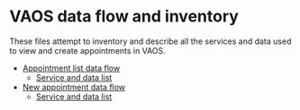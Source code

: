 # VAOS data flow and inventory

These files attempt to inventory and describe all the services and data used to view and create appointments in VAOS.

- [Appointment list data flow](https://app.diagrams.net/?lightbox=1&highlight=0000ff&edit=_blank&layers=1&nav=1&title=appointment_list_flow.drawio#R7V1bc9o4FP41zOw%2BkLExl%2BQxISHJtGkzTTbtPu0otgJqjeXKMoT%2B%2BpVkGV8xxghsAuEhWLaso3N0%2Bc5Fh5YxnL7fEuBOHrAF7VZHs95bxnWrw%2F66ffaPlyxkyeBiEJSMCbKCMj0qeEJ%2FoCzUZKmPLOglHqQY2xS5yUITOw40aaIMEILnycfesJ1s1QVjmCl4MoGdLf2OLDoJSs97WlR%2BB9F4Erasa%2FLOFIQPywJvAiw8jxUZNy1jSDCmwbfp%2BxDanHshX4J6oxV3l4QR6NAyFV6ef3%2B%2F%2Bfrw4xZcf%2FqOxp%2FOx%2F2rtiFfMwO2L3ssqaWLkAUE%2B44F%2BVu0lnE1nyAKn1xg8rtzJnVWNqFTm13p7KtHCf4Fh9jGRNQ2Lq%2F5h915Q7YdK3%2Fr8Q8vxw6NlQd%2FrDzbv5BWSCh8jxXJ%2Ft5CPIWULNgj4V2tK5kvh58eCmMeyTIaa5O4IM9DQQI5gsbL10dMZl8knzfgud4xMjyGFht18hITOsFj7AD7Jiq9iqTA2Rw98xljVxb%2BhJQu5BQCPsVJyTA2ksUPLsWzXnj5rxSquLh%2BT1wt4lePkCDWe0hkYUbM3QH%2FZMW5LF8pTg%2F7xIQF%2FJIjkgIyhrToObnWcF4Wjg4CbUDRLDnDlYu5kzOz%2BjbrwJXL1ysbeEGL%2Fd8%2BXwKuftttYKOx0zYZhxijlzcSIyUsfMXvbQ%2F9Qc64ZVyyJ14xsSBps2J2EVSaMoYhJ7ituVG5jRzYDsc6v6mfdZY3XWBZy5fGa5k%2B8bhQeTmbfnR5gwu8PY%2B9rstnTvympJ7fczCZAjsihY1YRrXHlpNlo6lHeFttxIa%2BQ7NEiZuUAMd7Y7XC%2Bg5cPjBnbEm%2BXlSPWNsfy%2F9CMuxJpyq7M2xFzoTNmohRq%2BSRZfkq8jg3c8kL2CxmvhBoP%2B8tjwSzNRiGL2ODOnhfsg1WHHAhU%2Bymy3y7FDHdoi7ZKF8GQdnL5dkYz8R7%2BmDKtxrn1XMDcmZslI18T8yUNZRnGylu9t5x%2FUCIm7%2BZM2WTtv4RPdA86HkIO2JRYUMdvaFqHeM82ZCCrz7l3e1ojJnWPro8YtPRRnQhJo1H99HkIyCic7JBDb9xnjMkIxju8ZWCTVYYMIHLA3lioxizx1k5r%2FlG8JT9e3i5F3CTBLuIFJmnTFZlClPgQSzHa5FZGn%2BJv7ytXAC2y4CBwbp5rfOlSuxO7MKGb%2BE0H4EpsjlQuIP2DFJkAjXAzej11uI24zwftm2%2FnXfubhZEGz%2F8e%2FcT376Yt7M7%2B0u7uxVm07bFbAnEFgG4FZitOtgysmArlx1GXVgrlxp9cEjSyUXUuxeZrtcls5%2Bvf26u%2B9g2P%2Fn3%2FsJ9%2FdQDP9o1K0E1TqhcdigXjqh6SQhYxB5wMXKoF3vzIy%2BIFt6ONkhqzN1%2ByqqwroKuXWipsREQEY2UZW%2BqK1fGSbn6OMpVKe1liJ03RKYCir3wxy5dMZinUAzoBiovD5dPuZrLClJHINGh0UznZLO5Lq9bgytkOq3BdebRUnrO6O7%2BG%2BuQBSgIuhbjnxpVqVw3FYL6%2B%2BEX9bqfx1ZqGjCKj%2FS%2FKLbA4m%2F17UDHirViXPTE1cIThgM%2BuX3qE1ip4a11wP1ovp9jqtiKAa2k7adQzSsprSFbw5FZqYYDprBknSuMf%2FF1k6%2BptGylxJzVKCrdWrKi5ROpupaq%2FIIsiIO97VfJKk8UUL94aWqI9pvUcVcrw3vUfnW9l8RUHa2XUX97nRz119B7O7Jmd5sKuHI37H2CsV3YknMR0e7tzHGMNRyqwVjZFWJb1JU0EH%2FbCGNZiECTNWVOoOXbYv0NMRb7JgBFAmi9slUaWm3TbG8EuVR2sSRw2wiWqKRv9whQKbXVMaNKMpIos3564mhUIeBUSeLuIGpVKksA2G1QclWyHgmeMcRGsnh0a9WlOknAZPgINpMkti8S6FXSO3ZIlTsRtpb6aSpUOhpFlfanISy7d5gi4Ztcx%2FIEnCNCAWBAGDhV6DvpSqV1pfOLrKswX1dSEeCV62i5qNcZtVl4V3XPRq%2Bs36lZrsJsgOPxuApLi0xrlKtwO5EdjKswRzoNdhXqg37K82f0in2F2Rp78RX2mmq6OvkKjzMQU7gvgZNnZWNX3%2BBvH3oJLbKRcZqlebCxMY8Hdq7oZkzNbnuQzISqVGjBA7nWshUc3dSJp4YXxRY%2B7fnquvJYqKdDgUlQHc2behYV9SJhKjwEvq%2F1XR9CJ5KO8SlyuB9RM7RW4B9X2Z0KjnI1fSywZR7mXImbQsm2G1hTOvW8cGHYKROQ6icn6plIL8gToIeKbhwU6RIDwXAl4PFP3MSnckypRjSZkIctMMaWeCI6X5GytjeBpKy1vQlUpa3ttdEkh34rFX5UGz1XATHSwE6xWAu50l0%2FaY8h7NfgFKCGkVR5QJ1s%2FaVt%2FXqnV9bY31dg7M8%2FzW0clHWy%2BOC2bE7vt3ZykLufNXAWBZs15CC3bhzUUZWDkHBtx8dWSHi7030nCa%2B0ujdEwiHZMSeAPHjNtkduX7CBI2y%2Fcmt9JeG%2BKhLEpAdHIIEwIYyeFKs3AS5%2Fbvo%2B5klxzt5sPDcngNAzC5pInPLO35ZX7cVpqSrYSrvdwVnyiG3X6Jxlo4z1i152M9UHu4oyNlaf65roVZFap7M%2BfkTaLx6FsNdhtjgp%2BaBrZUIc4RNJSloWRYCrF109i5Wk3VmVeAczifPhxUomyLKg00r7qlXALi3j6MvJotPPQV29XUVY5GUtaoRLr%2FZo9ONz99UUKx%2B56bQp9Dy2cDTzFOKmEfJbedjake135C08CqfsywywCTfi1gxeTT7xH7sWtXOYt6nNsch%2FdmbiqVjjjVUuxS0a3tfhx6QnqojKFdajgz0jOEJE9EaOkpa0xu8ibczDsolgmT2ZaKpghY6Rwgr9fhYsdLs5YGGZhk85WjjfSrlrYuqWopQsa4P7BnVpZkVUn6DcCcrVduxRHN9uJnwbXn%2FfCL6Z1pxDLoNrr4F3C0GZPYKnO1vCLjPT561R1x0ENp1wR%2FlTiBsPFXCVSxlQ9IavYgYFnjLNFZYm30EMnLVieedaMtdDIkYtDW42xm6x%2FAXVj6JdCsLNxKsCYs10IhZG%2FZozb%2BXxUr0IdMm5tSKoN99EzG8tBtFfHgV9gKy%2FFUnh%2BFBryrHYOy8LWrsKTKFFKO2Eiz5ywoXYRLYgTcYwNAeDrM3Cm0AaM6B%2B3xdYQ%2FTjMzbTqWvUY4vdmzWSC%2FjmDTZw88xr84viw94Sm6g%2Frx2UPVY9cl1%2Baz0t3vkrEHe4qlm6u5nurtSdC%2FXupinWybX%2F42OywcV6TNbZLybTP14S6MLjv%2BvPCTcsDbSWAc0yyoNHXvDfEVpGsDom%2F6WivYR1qJgM5%2BnIRyNnNix%2FeygRrLGzNAf6kdjVw7zZ62dDbTFPhXR%2F%2FNlg6LmxS3ueDidPxsmT0YygFHbbd8slc6sxImVXx7wLgk%2Bk90Odz0NBLsb6vR07CC%2BJWcPXZwIuNMmLvcmGxc2dTNur9kpu204hx052q9xzQIZec4asvSHH0vmWavvpwkK6mwdlTnDlOFPmDKWKwiYA8ERSxeVyfmTJcbbJdB0EHmRiQYpwVaAbtiXb2ynHeKPS6JSAS%2FvIQ7GHpDN7SGaQE8Ow3QnmI0iroi6FirnxclcHxctF2cRWpaPuuyeR%2F6oO4hwVexl8R%2BJsAk%2B6hinb4ebI48O8y6%2B5YayvbLifNJLSGkmn2z8rrZNEpxTVo97sGdFQRicD3rEh4rpCkcMlNT9tYfOMeOrgaGksms%2BakylPtFPalLdplOqIT0nJr8rGvI0jXSv%2F4FlKYcyClJMRcYMte6BrdW%2FZRZmwTzv2kQTJ8gWA%2F8ZHM8%2FqrNoTR67%2FavN1LwyUZV0ZhV1RvQPkEfYFcznwwyji1IbNDchCCfIoJqJInOwY3WSXyV1GpEZRvf84vxw832lQr0SSqhuQJoe9hw3v4gR0XpPPy2GqWdAzCXKrRl9vqSa7R7NEn0Jh1yl2RxYK2%2Bn0khaTi5zfODL0POxVIdqJXRLM2b68d8sjvB7YvsCf%2BB8%3D)
   - [Service and data list](appointment_list.md)
- [New appointment data flow](https://app.diagrams.net/?lightbox=1&highlight=0000ff&edit=_blank&layers=1&nav=1&title=VAOS%20data%20flow.drawio#R7V1Zd%2BK4Ev41nJl5IMc78JhOwvSc6e7J6fQy89THwQJ0x1iMbUjSv%2F5K8m4LMLblBdT9EDBe5JJU%2Br6qUtVIvdu8%2Fu6a2%2FVHZAF7pEjW60i9HymKLCszFf8lh96CQ4akScGRlQut8LTkwBP8CcKD0Wk7aAEvc6KPkO3DbfbgAjkOWPiZY6bropfsaUtkZ5%2B6NVegcOBpYdrFo9%2Bh5a%2BDo1NdSo6%2FB3C1jp4sS%2BEvGzM6OTzgrU0LvaQOqQ8j9c5FyA8%2BbV7vgE3EF8kluG5%2B4Ne4YS5w%2FDIXfPvy3%2FeHvz7%2B%2Fbt5%2F%2Bd3uPpzujLejeWoO%2FamvQtfeaQYNr7jOwvu8ccV%2BXiHNpudA%2F03Imn8RPwH2HAFn6FNDwYX4GenromO7kgjPP8tlKjx34688bslcvyxR%2Fv7Fp8ga9vX5Mf8PWyYP%2BJtTSdu3d0DvYlhbrb4q%2FPsbYPWLBa4pfM9FtV8a%2FoQC8oj8pm8gwtnNMGNmWfegvziAXcPF%2BCH%2F7YF9JT41dJPTB0uNu14Y%2F9wtjs%2FaO7ZdyaiPOtZd5%2Baf4EPZLSv0c4joyA9MO6CgRFKkExUIsMKz8cHz33Tv3Y%2BEasi4WZZbYgWeg906NjkRZe2uWrsRXMHlczsUVy0cyxAprSEf35ZQx88bc0F%2BfUF62B8bO1vbPxNJg32XfQvuEM2cunV6v0t%2BR%2F%2FEmk0cu4S2nbqzCX9F87TUC3LRvg9dZ42If%2Fx8T1wfYj15i0Wi4N%2F8xFpjBl%2Bs8EylOACOityLym819zcQJusDu%2BBvQfkFvFrk1uC14PqTo6VKF5%2FANoA3yXDMLxAkWehaguXHj1SxC%2BJHtcjPb5O6%2FDoQjNcO1bxzRP1ij%2BEGvYcbSuxtG2jPUw7%2BJ7Rnzr5X%2By%2F4F8zIp9IOZHLk5lekLmsywyhGzo%2FoU8vWeiGqpQQuj5lyVzTOcl8plyyyKfqJCvymVRULdqMIXFtwmuUTyeXLPGCZmFJXJaNVhXLZHZVItcZEpdU1iCXuUlcv2SJG%2FL0pMQnCkPg8cHmBX7Relw3tKzAFZYeZ0lc03hJXJcvWeKqVkKpMPEh1u28RM40geREfkLIprcNjE9L%2BEo6pl9SV2Y5iKgYjHHOokIat8VTvehxLks5zSIzyOeMhcmnKi%2BJy4pakDCwVuAp%2FIpcf41WyDHth%2BTou6QPiJCTcz4gwu%2Fpwf8B338LTQTmzkfZfsESc9%2F%2BJn14o0df%2Fwm7lH65f818e0t%2FewQuxG8P3PBgoZNj88Mhs0TwyuQ9j3clFgvauQtwRIDhAPVNdwX8Y%2BcZ7LHhAtv04T7bkMa7mbViB4alLTHe2qYXPDEytf5nj6mRZrzAAsGCTtlgGVbbZ%2FRKjLbUhkPMts%2FItYA7xofxl%2BCiDZYPdIKfpW1y3IYOGEdDnZp8b5T4x61pWfFN01ctdq5HOpUcx%2FPRj3%2Bg9uOX1O00skCkfwxbT35zkLsx7aQpeMTiVsfWKMYp5FljiIe%2B4xcbRX%2F0XdPxlviq6HoHxCe8YLFkby8dM28HBsNq4i6IFTprPGsSQR3qj6LIDzWPSJPZvLwN32Dd5dFFWAOnDcHB%2FQpWzwNm0237DoVvtzcrtGf7FPYSMdB6dKYM2DXwlb6B5AHPg8ihSgUPdbiE1V5sCCb7OZ6OgaMHTxrPb%2BORj6ZLXy58oISWROYYx1CBe0RT4MkKAiGQ%2FoAeXShW%2BHR8nFy5dNEG%2F%2Fn47Q%2BiDZEbrCJhl3m8vA5lXBFUHZ%2FEZYf8Ckd8E1knQc6FwNNnoOr6SdSmslBbzNybR22q3i1qy2C2BMI1h9rKOJcaRHFqSRSnajVRHL301nXNt9QJWwSpEzq%2B8yM5kCIOk7xJYqqnx9DpC%2FRsGAD%2BELQhGYLxy9RgbwJkXg7ILIXivlHZvG2BFy1jQRxIL9Hb5wPhIHh0EBf1OAxRIMEg5JXGaDku9zb1EcEn5FPZ2XaIC7AmUfAklCzTN8kY3YW%2FhOu%2Bv6aQIAmqMB2LChAF8ACSPp0%2FUGxgtRVtMX%2F%2Fx%2BeoybS73gPT9tdEhk9BQ2%2FCBn%2BpGAJSFihLn%2BiMaPoBWWzaDiIPRJWeW0QHtxNVUhPKZQHbYWTXIpSTZT1v22d4xVm2%2FdiLyAHLTQSWaxLLaW1huXr%2Bhb6CJeaa2yaQ4mEPY6IZ%2FrYyRiDk0NFS9EYUGx3CTJUsEAI0kV776vzroBdHwKNSz7y7G0URxS1hJKGjj%2BnoZ7cpDa0VXvcgpz7Kx%2FtGuLP6%2FPoQt6YWradsxM3Pehr4YgXibgpx68Oynkbf%2B2U9ZUUxisXmAi2r%2FaUr523iKgHyO2AuqXcoEpi175MdordkKitzC%2ByBjbbAvdmb1LWvzMHrFmtKsj9wTY2X5Cy08NLE54cwCgt%2B0xa%2Fyc7Iu8Ic5MVyrg%2BXGozo17YtwcqsW1x6XixmryBo3ehKNhJUNCMb%2BxGPiOgeAeYNL8v1fwOg0BCg8CqtxN5uu8VTma7bJDKsn1jroJV4GQbVjePVah6%2F0Tj8EVazEpeAG23hDP7L%2F%2Bd0zN83%2FPF2lI0UbAXDdQN82KGR%2FJ%2F8B3nkC6CLx387QJthplsRI2uTnrPAeoQgXAQ85xeK2LHWJ%2FrFXPwb4HXo%2F%2BJRMulnZzZPA7WwWrdotRaW6VMMoIdhvYVUIArLMs3a%2F6bkQWBzQQHDN0zXx%2FonzciawgfsT3OUcJL3QBwA%2B8U75Q3IRn7ze8BnuNEGWVaGxCTP9HA0SBunJYecrtYccvXSePSVBTa1al%2FlFjgaPB0O2iLLG8B2uAPkz4IYFOOnLNbA2tlEkiTRHnnNcUkqW4n1KRJG6y5hle0wlMcgd%2BBInf%2BAzsLeWYFiXZkO%2FBnuxWrcAl3z7hW4X5ts9%2BnaiO3Byd%2FGbsdqIVInbo%2Fnn2PZ5PaOueHgg3lKSLhgz4I9C%2Fbc4abYPHtWC%2BxZ1VjsmV8iTVkbPH1uhfXMyrKeTndIsBLp9UITD9a%2F1SdKNDlIiZj%2BocuiQ9DxfOjvCI7nS4feWkK1ha2eWVpko8WlkhYu2dQb2%2FV5MhFJwD%2BWfGkB6zle40i%2B31yvntf76nhe4CUlbtNAf5IRk9KglZPrl35s6Pz1uD3rLlsjo6k38E2fW1SgIMetk2OxIYocv6DA0wJxnspFtzOTOMcp%2FRtnWsbw3c6t8Oaop04SZ6Ouh7pmbYu%2BMufO1bTYStRSTOvnOHbOhhtYIq0ik7IfQj5n%2Bh4DR50yp1wtU%2BkrRHnjfCP7HBTKhXFyJgx80xj1j%2FmdPfzrP5Jotw0wnYAzeeaz3WCMaXIalqbnm44V0LAkRHaB4cDxGVSGTPQb%2FqX3tWhxe2vBQS2uJBFlF9WKcJBZ%2B0DhVm3CuOSEVE3CwbIBi7XhYKV973q%2B3IA%2BOb7vvXDBRG1h33skRYFWL3mP06NJV4k99KA%2FsM1MLEwZWK9paVj86Qce4BROHoOa5NzgFnEd2XG20CwVDrAwrRhvsbjGG%2Fxyaw7%2BoXoAlhuAqYx1OYrlTFjMsSUVETTHFj2Fo3kUZ%2BD6NbbVIzcBh7812MoK8J917HxK0Oqo%2FwLpDrKlawZ%2FY2nCYCcgVRRE3ljuJHUxdcSQkP9A7opGVDVVHk3Kvok3IyQFnsdQmhob702PrlTJOjQKc2L4OXFn3T0iTVz%2FvCLC8zFAz0eB6mqlqS63VHDGVFDdUlRXGYbnQ%2BkrlxwsX%2BxTzCBzG9XtlhpCNkGE0RqSfFfpwIreRw5%2BDYpBYSWB%2BxXadBhKiMLToDYFwS3%2B2qSvZ%2B5BkGXgGQAnArARjlmDBOFQPQtMlwN%2F%2FHj7xGbKZtIVJGXaXk4osZdjw9lTG%2FdmxGlAMqOj6ccM3uvzhPU5GSwWDRqSfk0NmmBIkcFUgkOc%2B9wHmj8jeirWcmF8IDlS6XEDcQvd0fk84uNja2lvlOA0ItJL8J0qfGcyK8t3uKUYNDrOMDgaCt8pWxCwY75z8SX3ek5pjjnVCmn%2BIjDfQw5yVnW8Y16uRdmXrA7pi3uNBLAvSItvOFctqCkixY5upQl8OIuIKfDZX1OTiAi2INiCYAt82YIsMzaGtEwXJt1EAr5C%2F%2B%2FU5xRZwN8SrkC%2BZKhCBYrRDpsoW5JSrpvGvF5vD8oZ1rOem3TKA0U10SuIoUyBegv4JrR7SiVpLR0mm9xLozg5PN0JP9%2BbPKnihxp5J%2FrDEGuTuYFQoU9cqM6tZbnA42CReFxXLDMk2JNgT4I9NcqedGOaZU8Kw9eiMsmTyos8RS0Q5KkeBC9bXVSedgnBZ3InvX0ZPTfrlDyJyqtXQJ6eds90I7ZEcwzG%2B5Z7SaAO%2BOJSMXOpwlrHvHEiyq4PzrivHg3ppMAuqt46ANbYJxdgCS8Y4QT98T6WSg8RxP3CDY%2BaCN%2FCHU5Vq8Qev%2Fu7IOlDuHOKhi6TfWjNP%2BhhU8rO1UPu3j%2F7SpKURHh9hd0iFIewW3Rpt5jIas7rKylFw0XsGs6kA5zwMlxMdWG4aIL%2BGiXpb9C7baeHMaaTnMks7PdD6WGKF%2BhtpIcRJbCvgJ1nN%2FF5NrqsJDFR3vNSiWLMPYa8JDnCOEP4y8mkEodvt1bAk404WAmSbCSt%2BEcHb5Roien2d8fbeTsjfWSZb9x3QpJAPvzlLd5%2Fudz5O%2Fc6tkTasIw9tgH1k%2BnZpvvzfuc2W%2BlEkG5BugXpbpR0G3EB94h0l638rubreDfHubtJwX9xnHvSb849yxV%2FMKTjKVkLF7TDuSeCc18%2B5045CIkf5ydeQAZGure7Z5tgx3lSV2wevUobUPITokl6TJsmMsR9hfWGckfFgdwkL8%2F8gZyFrLa4aeKX%2F%2Br866AXruHPIfBo%2BgEhFWk9wLotFvIlHqaSBbyFC7cdsobrUNGCBwgecJwH6FLZoGGJFw%2BYdeN76zWmn5bE9LO65aorYfqpKuXYpHyizgLjCkUf8Uf1U4HqLx%2FVx3GuSWmeDfA8c1UCpPUJ29cKdh0n1Vvn3pvng82IbDXEQ3hOnAXksvCM2CMXCombi40%2FpEz5UG8WaEN9qeq8Jc4xeH9Y3eC4PoYAfwamh5xRVEHArBelLdwTgpYIWtJCTKBh5OAhKyaQ6Z%2BICU3zvGRQJYLb4SWzgfES7YSzoSteMhO85PJ5yddtGOSydcES4Nm2GJy34Qj3SF6KE39oy5w%2FUPR%2BNr4uuVvs3JervF1JgGsBrgW47gJcq4w0i3HBqTS4lrlVoZqqnYDrSwv%2BicjP6eCfA2OknXwTUTMF3j2kI0%2Fo176p0AGi8dhLcJZNsE9ovKGqzM8I6yVrLBJlDBLFN%2FIqHHeRcN39ch%2FwaZPuIAkyMTT9iHd4dtCphfWjX803VpnYXD4UlbU8FGWYeTWWmVfjhUSjtxDYRNji%2Brz6C1ucWMWF5a3PalFY3k7RxmuzvE3yljejc8ObLHeTtfXiLG9KScubLNWtk1Fx311u7GG1ciLZTeEKWWlh510kSIG%2FLxl%2F0xS04TzDLYelqHWf4DfL%2BBa8z7jk29TIU0MKh7QDjx9DlqHOf0BnYe%2BsYE1YmQ78yamuyF81797z0N3Y1tacLal%2FKU0%2B0D2EQWqdc2d5AwlV6EbGpsflk88lXUpLNesFcxPMTTC3yvsk1Txzm0YpQtMbJSWWpZpbaUpZVTqhbo3TMNJz4eNkI%2FzOm66VzUxaN3C5Zg93ExZzVT2sdtvDmuhh3j2sd9nDSjF7b%2Bge8EgaPpLncGmjl8IoCET9PVxd5Gz%2FeWtzS87bvK7wurq%2BIXdYrPHtbiywgB5hTuz199Cim%2B%2B%2BBtZMTZvc6JlFU1OVm%2BKqKUcb%2FjMGz4nOqT8ilcqwL63lPMwhYiljYlAUFlhiJBjdZnchB%2FcvQKt0Q9jYKj0WMnOSgrpsP4eHElylJ9%2B%2BUIUxpiiQNV4QHgJ0eKr3a2hhbJnRPlIzI0WWChGpDLu4wQBXOjdspXRT9%2FsS9HK0pJ3Uy52W%2Bo5aWdTLizVCHrFUhJVj0hO4UyXdxFSb5ja4aQZDI7MibmRuiR%2B1wxE3RBFW1b53JA0Z3fUdGpszmvfKVKwyy0VaKRPWSsxK%2BMmt26dD0rAt6E2trAtR65SyaDPRbxX7rVNjQtTMQwse%2FpBTmUlOyVaWvUbUXC5ZrCZNi2pOYS1v%2FPIGDErPHUeSvGeSWnImTTudSEUGSSfOzonrlkTTaJdHlGRe5QZDtqtPGM3NZw%2FZOx%2FcuosI1ZOjyTct7sP09Gxgaqn5WG1VY0wtlTG1%2BBnAI0gqptbpqVWWlClKzblVKTxJVaSsrSgfnsQn2EgrQQLJ3L6QKRtnzOlsyupFENIE10vDFUh77brpnqrnaD4r0JQFg%2FgZ1OSOaUOinv%2FJaOcOY0b1snBn1iXc0Ytwp6AjMzE%2BhX4enJVMNXJ1Hg1GhgSZ5e2XuaVFlmWRF7kwNMuCGrmTWidaPpvYJFu65PQFkd7mm31MFpntqo%2Bsuok0OhpZ%2BrSVkXUhXrRORlYnRKz%2ByJq1sUtEli%2FEqtbJyKrrP%2BhoZMnRrn%2B%2BQ0vrOCSrKaZyMCC2g5iA8mNTq6v26pGdEgahlt0iHHmOJuV4zoRR%2FqVlnhO1SCj2JE5GKTl5jE4djDMB9qr3XKcxqlEzU1rvnu5vJO8YV5UPXFpxUZWhKz9dzlcinTKUHzMUip%2Fyu5Bo8CanUHnk0OkUKgIHxhTK9W0bfiSeM0jLu4RZQWWt%2BpemgwpOamcC6WUnULdrkF6YQJ8PLDWXNm1kufN5Mzm%2BK6KyXxZ6Pvl1QbNACr%2BsbuSLmbNSb7MwB7d8h5Pi%2FqQmej6T5lXybOSL3jeUvAWM0fmsGGxuXvkI8Tbc%2BZ%2FBHoKXq%2B%2FviVwiCqPd%2Fj5cAFX0dwP9LWf7e9a5dp%2FxWdfvkLOE7ibM0XPl3T5VZ7luVzrv9iIbFTlfLi6J2jx2REgW8Eslf%2B0khdrNCu3ZWdT2EtkEnYrbnO8rpcotm7L4A1pwylrWZgqxVL83mDaqf1nEPpk8MvrfWpYLPA4J%2Bh7XNKESzyxeQnmLhF3hCSJh11FMpuVjRyQGFo8Ln2USdnHb8YzbUBC9yLVcsGiXiOZtpJxwIeBoohetc7mxEFjbw%2Btyw6GJ2CNJ6WSE9Lu36%2Fol%2BtvbgqZdAU2LK83FoRPSBgPQrM2kT3ztQMrrVIW4sQfcPSTlZY7WoUlfEb484Xjem%2BeDDSV7eAjPCYchl4VnxEXrQiFxrUb31VnYgLRiyHyQSw2b2PnKpXJbNxVyPgPTowbLJQ1lOqvyo0i%2BLLic4HKdlM2ZqTkuN1OK8RIxmstwOW5ZXWSpGK8iZvbFYTdRJ7AJjCXqBPYJBYk6gf1SiwLwCMBzHPAkObI7LBQo8QkUFLFD7Ngh3JOMPm81iiQsVSgw7mVj3Ng%2BSbMYxkbKIYHc802TC7TZ7Bzov41JYu9x6gZc7Y239UxOAg9zeJVaFdhOVKIjM6qYRV5yuES2HHoajzcLzcN4CcSPhBseVvpHyk5d%2BgjbdFa7Uh6Tc5%2FyCZjuM1mIFzSiau4FZf6kX7F2hnv68KWLyHg0o8ChYCOsFw2b33i8OtpDi06GYKhIpmNlmvAr2pJANtPm8PR3gd2fdCv5g%2BhIsitRRk5MtPNArP4Fy9X11wgeL3i84PHN8ni5lOOCtdEz3lLAgdTNuPB4Cj4yVvIrZ%2FSGmt%2FmO5UZjJ5V1opfBGJ05%2F4x%2BsGydo7MPGpe2TJ0gcXgnG0iBwrQ9Yny92L3iCJhdEWC%2FVrBcnW2qVSAq2LvSvPveS17V47f9j3C%2BrmxXhZspEU2IhjHABmHmo9pl2Mi0eG2l6hgUkebGuIvTZTp6UtCVbl01bkQ83eV10lm1J17wDMCPkc4YIkh6c6NEwwC1yV%2FcwPmrJxPh%2Bdi%2BURPtTs7mvbhCtTM%2FM7Xt5NZOWSYFbUrpI7CX11E1Gqy6YVkb%2FyILEDO%2BD8%3D)
   - [Service and data list](new_appointment.md)
